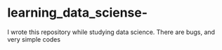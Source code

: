 # learning_data_sciense-

I wrote this repository while studying data science. There are bugs, and very simple codes
